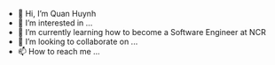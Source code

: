 - 👋 Hi, I’m Quan Huynh
- 👀 I’m interested in ...
- 🌱 I’m currently learning how to become a Software Engineer at NCR
- 💞️ I’m looking to collaborate on ...
- 📫 How to reach me ...

<!---
qh185007/qh185007 is a ✨ special ✨ repository because its `README.md` (this file) appears on your GitHub profile.
You can click the Preview link to take a look at your changes.
--->
